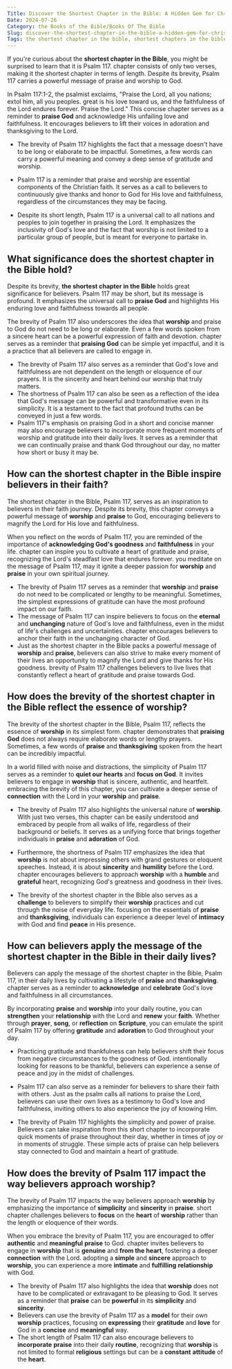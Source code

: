 ```yaml
---
Title: Discover the Shortest Chapter in the Bible: A Hidden Gem for Christian Readers
Date: 2024-07-26
Category: the Books of the Bible/Books Of The Bible
Slug: discover-the-shortest-chapter-in-the-bible-a-hidden-gem-for-christian-readers
Tags: the shortest chapter in the bible, shortest chapters in the bible, shortest chapter in the bible, bible shortest chapter, what is the shortest chapter in the bible, what is shortest chapter in the bible, what is the shortest bible chapter, the shortest bible chapter, the books of the bible, books of the bible
---
```

If you're curious about the **shortest chapter in the Bible**, you might be surprised to learn that it is Psalm 117.  chapter consists of only two verses, making it the shortest chapter in terms of length. Despite its brevity, Psalm 117 carries a powerful message of praise and worship to God.

In Psalm 117:1-2, the psalmist exclaims, "Praise the Lord, all you nations; extol him, all you peoples.  great is his love toward us, and the faithfulness of the Lord endures forever. Praise the Lord." This concise chapter serves as a reminder to **praise God** and acknowledge His unfailing love and faithfulness. It encourages believers to lift their voices in adoration and thanksgiving to the Lord.

- The brevity of Psalm 117 highlights the fact that a message doesn't have to be long or elaborate to be impactful. Sometimes, a few words can carry a powerful meaning and convey a deep sense of gratitude and worship.
 
- Psalm 117 is a reminder that praise and worship are essential components of the Christian faith. It serves as a call to believers to continuously give thanks and honor to God for His love and faithfulness, regardless of the circumstances they may be facing.
 
- Despite its short length, Psalm 117 is a universal call to all nations and peoples to join together in praising the Lord. It emphasizes the inclusivity of God's love and the fact that worship is not limited to a particular group of people, but is meant for everyone to partake in.


## What significance does the shortest chapter in the Bible hold?

Despite its brevity, **the shortest chapter in the Bible** holds great significance for believers. Psalm 117 may be short, but its message is profound. It emphasizes the universal call to **praise God** and highlights His enduring love and faithfulness towards all people.

The brevity of Psalm 117 also underscores the idea that **worship** and praise to God do not need to be long or elaborate. Even a few words spoken from a sincere heart can be a powerful expression of faith and devotion.  chapter serves as a reminder that **praising God** can be simple yet impactful, and it is a practice that all believers are called to engage in.

- The brevity of Psalm 117 also serves as a reminder that God's love and faithfulness are not dependent on the length or eloquence of our prayers. It is the sincerity and heart behind our worship that truly matters.
- The shortness of Psalm 117 can also be seen as a reflection of the idea that God's message can be powerful and transformative even in its simplicity. It is a testament to the fact that profound truths can be conveyed in just a few words.
- Psalm 117's emphasis on praising God in a short and concise manner may also encourage believers to incorporate more frequent moments of worship and gratitude into their daily lives. It serves as a reminder that we can continually praise and thank God throughout our day, no matter how short or busy it may be.


## How can the shortest chapter in the Bible inspire believers in their faith?

The shortest chapter in the Bible, Psalm 117, serves as an inspiration to believers in their faith journey. Despite its brevity, this chapter conveys a powerful message of **worship** and **praise** to God, encouraging believers to magnify the Lord for His love and faithfulness.

When you reflect on the words of Psalm 117, you are reminded of the importance of **acknowledging God's goodness** and **faithfulness** in your life.  chapter can inspire you to cultivate a heart of gratitude and praise, recognizing the Lord's steadfast love that endures forever.  you meditate on the message of Psalm 117, may it ignite a deeper passion for **worship** and **praise** in your own spiritual journey.

- The brevity of Psalm 117 serves as a reminder that **worship** and **praise** do not need to be complicated or lengthy to be meaningful. Sometimes, the simplest expressions of gratitude can have the most profound impact on our faith.
- The message of Psalm 117 can inspire believers to focus on the **eternal** and **unchanging** nature of God's love and faithfulness, even in the midst of life's challenges and uncertainties.  chapter encourages believers to anchor their faith in the unchanging character of God.
- Just as the shortest chapter in the Bible packs a powerful message of **worship** and **praise**, believers can also strive to make every moment of their lives an opportunity to magnify the Lord and give thanks for His goodness.  brevity of Psalm 117 challenges believers to live lives that constantly reflect a heart of gratitude and praise towards God.


## How does the brevity of the shortest chapter in the Bible reflect the essence of worship?

The brevity of the shortest chapter in the Bible, Psalm 117, reflects the essence of **worship** in its simplest form.  chapter demonstrates that **praising God** does not always require elaborate words or lengthy prayers. Sometimes, a few words of **praise** and **thanksgiving** spoken from the heart can be incredibly impactful.

In a world filled with noise and distractions, the simplicity of Psalm 117 serves as a reminder to **quiet our hearts** and **focus on God**. It invites believers to engage in **worship** that is sincere, authentic, and heartfelt.  embracing the brevity of this chapter, you can cultivate a deeper sense of **connection** with the Lord in your **worship** and **praise**.

- The brevity of Psalm 117 also highlights the universal nature of **worship**. With just two verses, this chapter can be easily understood and embraced by people from all walks of life, regardless of their background or beliefs. It serves as a unifying force that brings together individuals in **praise** and **adoration** of God.

- Furthermore, the shortness of Psalm 117 emphasizes the idea that **worship** is not about impressing others with grand gestures or eloquent speeches. Instead, it is about **sincerity** and **humility** before the Lord.  chapter encourages believers to approach **worship** with a **humble** and **grateful** heart, recognizing God's greatness and goodness in their lives.

- The brevity of the shortest chapter in the Bible also serves as a **challenge** to believers to simplify their **worship** practices and cut through the noise of everyday life.  focusing on the essentials of **praise** and **thanksgiving**, individuals can experience a deeper level of **intimacy** with God and find **peace** in His presence.


## How can believers apply the message of the shortest chapter in the Bible in their daily lives?

Believers can apply the message of the shortest chapter in the Bible, Psalm 117, in their daily lives by cultivating a lifestyle of **praise** and **thanksgiving**.  chapter serves as a reminder to **acknowledge** and **celebrate** God's love and faithfulness in all circumstances.

By incorporating **praise** and **worship** into your daily routine, you can **strengthen** your **relationship** with the Lord and **renew** your **faith**. Whether through **prayer**, **song**, or **reflection** on **Scripture**, you can emulate the spirit of Psalm 117 by offering **gratitude** and **adoration** to God throughout your day.

- Practicing gratitude and thankfulness can help believers shift their focus from negative circumstances to the goodness of God.  intentionally looking for reasons to be thankful, believers can experience a sense of peace and joy in the midst of challenges.
 
- Psalm 117 can also serve as a reminder for believers to share their faith with others. Just as the psalm calls all nations to praise the Lord, believers can use their own lives as a testimony to God's love and faithfulness, inviting others to also experience the joy of knowing Him.
 
- The brevity of Psalm 117 highlights the simplicity and power of praise. Believers can take inspiration from this short chapter to incorporate quick moments of praise throughout their day, whether in times of joy or in moments of struggle. These simple acts of praise can help believers stay connected to God and maintain a heart of gratitude.


## How does the brevity of Psalm 117 impact the way believers approach worship?

The brevity of Psalm 117 impacts the way believers approach **worship** by emphasizing the importance of **simplicity** and **sincerity** in **praise**.  short chapter challenges believers to **focus** on the **heart** of **worship** rather than the length or eloquence of their words.

When you embrace the brevity of Psalm 117, you are encouraged to offer **authentic** and **meaningful** **praise** to God.  chapter invites believers to engage in **worship** that is **genuine** and **from the heart**, fostering a deeper **connection** with the Lord.  adopting a **simple** and **sincere** approach to **worship**, you can experience a more **intimate** and **fulfilling** **relationship** with God.

- The brevity of Psalm 117 also highlights the idea that **worship** does not have to be complicated or extravagant to be pleasing to God. It serves as a reminder that **praise** can be **powerful** in its **simplicity** and **sincerity**.
- Believers can use the brevity of Psalm 117 as a **model** for their own **worship** practices, focusing on **expressing** their **gratitude** and **love** for God in a **concise** and **meaningful** way.
- The short length of Psalm 117 can also encourage believers to **incorporate** **praise** into their daily **routine**, recognizing that **worship** is not limited to formal **religious** settings but can be a **constant** **attitude** of the **heart**.